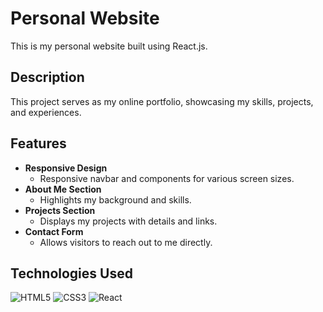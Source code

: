 # Personal Website
This is my personal website built using React.js.

## Description
This project serves as my online portfolio, showcasing my skills, projects, and experiences.

## Features
* <b>Responsive Design</b>
  - Responsive navbar and components for various screen sizes.
* <b>About Me Section</b>
  - Highlights my background and skills.
* <b>Projects Section</b>
  - Displays my projects with details and links.
* <b>Contact Form</b>
  - Allows visitors to reach out to me directly.

## Technologies Used
![HTML5](https://img.shields.io/badge/-HTML5-E34F26?style=flat-square&logo=html5&logoColor=ffffff)
![CSS3](https://img.shields.io/badge/-CSS3-%231572B6?style=flat-square&logo=css3)
![React](https://img.shields.io/badge/React-%23007ACC?style=flat-square&logo=react&logoColor=white)
